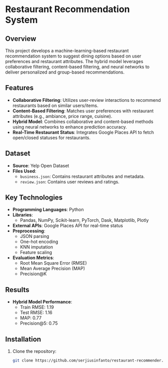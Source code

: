 # Restaurant Recommendation System

## Overview
This project develops a machine-learning-based restaurant recommendation system to suggest dining options based on user preferences and restaurant attributes. The hybrid model leverages collaborative filtering, content-based filtering, and neural networks to deliver personalized and group-based recommendations.

## Features
- **Collaborative Filtering**: Utilizes user-review interactions to recommend restaurants based on similar users/items.
- **Content-Based Filtering**: Matches user preferences with restaurant attributes (e.g., ambiance, price range, cuisine).
- **Hybrid Model**: Combines collaborative and content-based methods using neural networks to enhance prediction accuracy.
- **Real-Time Restaurant Status**: Integrates Google Places API to fetch open/closed statuses for restaurants.

## Dataset
- **Source**: Yelp Open Dataset
- **Files Used**:
  - `business.json`: Contains restaurant attributes and metadata.
  - `review.json`: Contains user reviews and ratings.

## Key Technologies
- **Programming Languages**: Python
- **Libraries**:
  - Pandas, NumPy, Scikit-learn, PyTorch, Dask, Matplotlib, Plotly
- **External APIs**: Google Places API for real-time status
- **Preprocessing**:
  - JSON parsing
  - One-hot encoding
  - KNN imputation
  - Feature scaling
- **Evaluation Metrics**:
  - Root Mean Square Error (RMSE)
  - Mean Average Precision (MAP)
  - Precision@K

## Results
- **Hybrid Model Performance**:
  - Train RMSE: 1.19
  - Test RMSE: 1.16
  - MAP: 0.77
  - Precision@5: 0.75

## Installation
1. Clone the repository:
   ```bash
   git clone https://github.com/serjiusinfanto/restaurant-recommender.git
